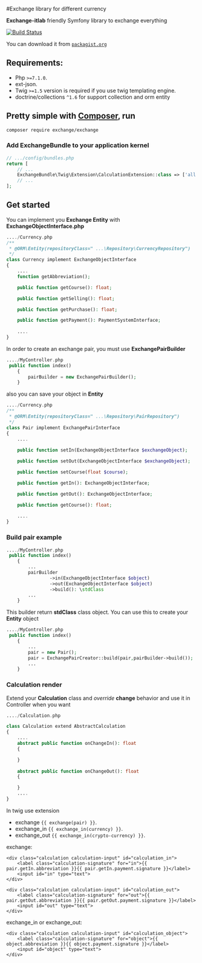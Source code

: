 #Exchange library for different currency

**Exchange-itlab** friendly Symfony library to exchange everything


[![Build Status](https://itlab-studio.com/wp-content/themes/itlab/assets/views/header/img/logo.png)](https://itlab-studio.com/)

You can download it from [`packagist.org`](https://packagist.org/packages/exchange/exchange#dev-master)

## Requirements:

- Php `>=7.1.0`.
- ext-json.
- Twig `>=1.5` version is required if you use twig templating engine.
- doctrine/collections `^1.6` for support collection and orm entity

## Pretty simple with [Composer](http://packagist.org), run

```sh
composer require exchange/exchange
```

### Add ExchangeBundle to your application kernel

```php
// .../config/bundles.php
return [
    // ...
    ExchangeBundle\Twig\Extension\CalculationExtension::class => ['all' => true],
    // ...
];
```

## Get started
You can implement you **Exchange Entity** with **ExchangeObjectInterface.php**

```php
..../Currency.php
/**
 * @ORM\Entity(repositoryClass=" ...\Repository\CurrencyRepository")
 */
class Currency implement ExchangeObjectInterface
{
    ....
    function getAbbreviation();

    public function getCourse(): float;

    public function getSelling(): float;

    public function getPurchase(): float;

    public function getPayment(): PaymentSystemInterface;
        
    ....
}
```

In order to create an exchange pair, you must use **ExchangePairBuilder**

```php
..../MyСontroller.php
 public function index()
    {
        pairBuilder = new ExchangePairBuilder();
    }
```

also you can save your object in **Entity**

```php
..../Currency.php
/**
 * @ORM\Entity(repositoryClass=" ...\Repository\PairRepository")
 */
class Pair implement ExchangePairInterface
{
    ....
       
    public function setIn(ExchangeObjectInterface $exchangeObject);

    public function setOut(ExchangeObjectInterface $exchangeObject);

    public function setCourse(float $course);

    public function getIn(): ExchangeObjectInterface;

    public function getOut(): ExchangeObjectInterface;

    public function getCourse(): float;
        
    ....
}
```

### Build pair example

```php
..../MyСontroller.php
 public function index()
    {
        ...
        pairBuilder
                ->in(ExchangeObjectInterface $object)
                ->out(ExchangeObjectInterface $object)
                ->build(): \stdClass
        ...
    }
```

This builder return **stdClass** class object. You can use this to create your **Entity** object

```php
..../MyСontroller.php
 public function index()
    {
        ...
        pair = new Pair();
        pair = ExchangePairCreator::build(pair,pairBuilder->build());
        ...
    }
```

### Calculation render
Extend your **Calculation** class and _override_ **change** behavior and use it in Controller when you want
```php
..../Сalculation.php

class Calculation extend AbstractCalculation
{
    ....
    abstract public function onChangeIn(): float
    {

    }
    
    abstract public function onChangeOut(): float
    {

    }        
    ....
}
```

In twig use extension

- exchange `{{ exchange(pair) }}`.
- exchange_in `{{ exchange_in(currency) }}`.
- exchange_out `{{ exchange_in(crypto-currency) }}`.


exchange:
```twig
<div class="calculation calculation-input" id="calculation_in">
    <label class="calculation-signature" for="in">{{ pair.getIn.abbreviation }}{{ pair.getIn.payment.signature }}</label>
    <input id="in" type="text">
</div>

<div class="calculation calculation-input" id="calculation_out">
    <label class="calculation-signature" for="out">{{ pair.getOut.abbreviation }}{{ pair.getOut.payment.signature }}</label>
    <input id="out" type="text">
</div>
```

exchange_in or exchange_out:
```twig
<div class="calculation calculation-input" id="calculation_object">
    <label class="calculation-signature" for="object">{{ object.abbreviation }}{{ object.payment.signature }}</label>
    <input id="object" type="text">
</div>
```